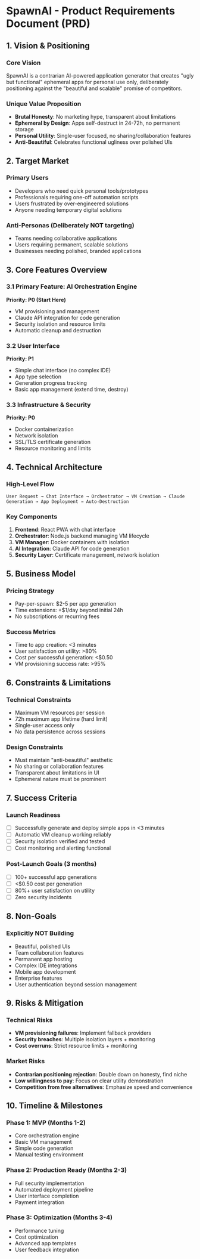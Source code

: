 # SpawnAI - Product Requirements Document (PRD)

## 1. Vision & Positioning

### Core Vision
SpawnAI is a contrarian AI-powered application generator that creates "ugly but functional" ephemeral apps for personal use only, deliberately positioning against the "beautiful and scalable" promise of competitors.

### Unique Value Proposition
- **Brutal Honesty**: No marketing hype, transparent about limitations
- **Ephemeral by Design**: Apps self-destruct in 24-72h, no permanent storage
- **Personal Utility**: Single-user focused, no sharing/collaboration features
- **Anti-Beautiful**: Celebrates functional ugliness over polished UIs

## 2. Target Market

### Primary Users
- Developers who need quick personal tools/prototypes
- Professionals requiring one-off automation scripts
- Users frustrated by over-engineered solutions
- Anyone needing temporary digital solutions

### Anti-Personas (Deliberately NOT targeting)
- Teams needing collaborative applications
- Users requiring permanent, scalable solutions
- Businesses needing polished, branded applications

## 3. Core Features Overview

### 3.1 Primary Feature: AI Orchestration Engine
**Priority: P0 (Start Here)**
- VM provisioning and management
- Claude API integration for code generation
- Security isolation and resource limits
- Automatic cleanup and destruction

### 3.2 User Interface
**Priority: P1**
- Simple chat interface (no complex IDE)
- App type selection
- Generation progress tracking
- Basic app management (extend time, destroy)

### 3.3 Infrastructure & Security
**Priority: P0**
- Docker containerization
- Network isolation
- SSL/TLS certificate generation
- Resource monitoring and limits

## 4. Technical Architecture

### High-Level Flow
```
User Request → Chat Interface → Orchestrator → VM Creation → Claude Generation → App Deployment → Auto-Destruction
```

### Key Components
1. **Frontend**: React PWA with chat interface
2. **Orchestrator**: Node.js backend managing VM lifecycle
3. **VM Manager**: Docker containers with isolation
4. **AI Integration**: Claude API for code generation
5. **Security Layer**: Certificate management, network isolation

## 5. Business Model

### Pricing Strategy
- Pay-per-spawn: $2-5 per app generation
- Time extensions: +$1/day beyond initial 24h
- No subscriptions or recurring fees

### Success Metrics
- Time to app creation: <3 minutes
- User satisfaction on utility: >80%
- Cost per successful generation: <$0.50
- VM provisioning success rate: >95%

## 6. Constraints & Limitations

### Technical Constraints
- Maximum VM resources per session
- 72h maximum app lifetime (hard limit)
- Single-user access only
- No data persistence across sessions

### Design Constraints
- Must maintain "anti-beautiful" aesthetic
- No sharing or collaboration features
- Transparent about limitations in UI
- Ephemeral nature must be prominent

## 7. Success Criteria

### Launch Readiness
- [ ] Successfully generate and deploy simple apps in <3 minutes
- [ ] Automatic VM cleanup working reliably
- [ ] Security isolation verified and tested
- [ ] Cost monitoring and alerting functional

### Post-Launch Goals (3 months)
- [ ] 100+ successful app generations
- [ ] <$0.50 cost per generation
- [ ] 80%+ user satisfaction on utility
- [ ] Zero security incidents

## 8. Non-Goals

### Explicitly NOT Building
- Beautiful, polished UIs
- Team collaboration features
- Permanent app hosting
- Complex IDE integrations
- Mobile app development
- Enterprise features
- User authentication beyond session management

## 9. Risks & Mitigation

### Technical Risks
- **VM provisioning failures**: Implement fallback providers
- **Security breaches**: Multiple isolation layers + monitoring
- **Cost overruns**: Strict resource limits + monitoring

### Market Risks
- **Contrarian positioning rejection**: Double down on honesty, find niche
- **Low willingness to pay**: Focus on clear utility demonstration
- **Competition from free alternatives**: Emphasize speed and convenience

## 10. Timeline & Milestones

### Phase 1: MVP (Months 1-2)
- Core orchestration engine
- Basic VM management
- Simple code generation
- Manual testing environment

### Phase 2: Production Ready (Months 2-3)
- Full security implementation
- Automated deployment pipeline
- User interface completion
- Payment integration

### Phase 3: Optimization (Months 3-4)
- Performance tuning
- Cost optimization
- Advanced app templates
- User feedback integration